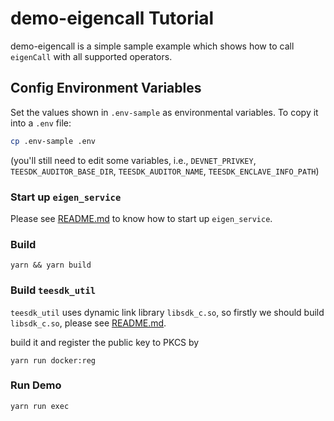 # demo-eigencall Tutorial

demo-eigencall is a simple sample example which shows how to call `eigenCall` with all supported operators.

## Config Environment Variables

Set the values shown in `.env-sample` as environmental variables. To copy it into a `.env` file:

```bash
cp .env-sample .env
```

(you'll still need to edit some variables, i.e., `DEVNET_PRIVKEY`, `TEESDK_AUDITOR_BASE_DIR`, `TEESDK_AUDITOR_NAME`, `TEESDK_ENCLAVE_INFO_PATH`)

### Start up `eigen_service`

Please see [README.md](https://github.com/ieigen/ieigen/blob/main/l2/eigen_service/README.md) to know how to start up `eigen_service`.


### Build

```
yarn && yarn build
```

### Build `teesdk_util`

`teesdk_util` uses dynamic link library `libsdk_c.so`, so firstly we should build `libsdk_c.so`, please see [README.md](https://github.com/ieigen/ieigen/blob/main/cc/README.md).

build it and register the public key to PKCS by
```
yarn run docker:reg
```

### Run Demo

```bash
yarn run exec
```
